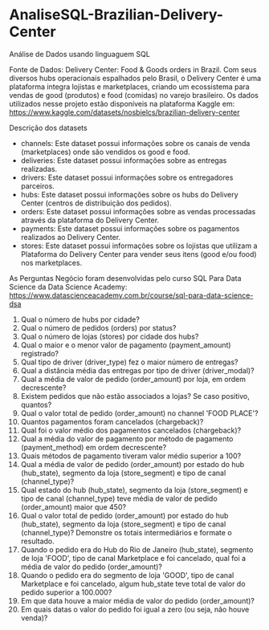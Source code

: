 # AnaliseSQL-Brazilian-Delivery-Center
 
Análise de Dados usando linguaguem SQL

Fonte de Dados: Delivery Center: Food & Goods orders in Brazil. 
Com seus diversos hubs operacionais espalhados pelo Brasil, o Delivery Center é uma plataforma integra lojistas e marketplaces, criando um ecossistema para vendas de good (produtos) e food (comidas) no varejo brasileiro.
Os dados utilizados nesse projeto estão disponíveis na plataforma Kaggle em: https://www.kaggle.com/datasets/nosbielcs/brazilian-delivery-center 

Descrição dos datasets
- channels: Este dataset possui informações sobre os canais de venda (marketplaces) onde são vendidos os good e food.
- deliveries: Este dataset possui informações sobre as entregas realizadas.
- drivers: Este dataset possui informações sobre os entregadores parceiros. 
- hubs: Este dataset possui informações sobre os hubs do Delivery Center (centros de distribuição dos pedidos).
- orders: Este dataset possui informações sobre as vendas processadas através da plataforma do Delivery Center.
- payments: Este dataset possui informações sobre os pagamentos realizados ao Delivery Center.
- stores: Este dataset possui informações sobre os lojistas que utilizam a Plataforma do Delivery Center para vender seus itens (good e/ou food) nos marketplaces.

As Perguntas Negócio foram desenvolvidas pelo curso SQL Para Data Science da Data Science Academy: https://www.datascienceacademy.com.br/course/sql-para-data-science-dsa
1. Qual o número de hubs por cidade?
2. Qual o número de pedidos (orders) por status?
3. Qual o número de lojas (stores) por cidade dos hubs?
4. Qual o maior e o menor valor de pagamento (payment_amount) registrado?
5. Qual tipo de driver (driver_type) fez o maior número de entregas?
6. Qual a distância média das entregas por tipo de driver (driver_modal)?
7. Qual a média de valor de pedido (order_amount) por loja, em ordem decrescente?
8. Existem pedidos que não estão associados a lojas? Se caso positivo, quantos?
9. Qual o valor total de pedido (order_amount) no channel 'FOOD PLACE'?
10. Quantos pagamentos foram cancelados (chargeback)?
11. Qual foi o valor médio dos pagamentos cancelados (chargeback)?
12. Qual a média do valor de pagamento por método de pagamento (payment_method) em ordem decrescente?
13. Quais métodos de pagamento tiveram valor médio superior a 100?
14. Qual a média de valor de pedido (order_amount) por estado do hub (hub_state), segmento da loja (store_segment) e tipo de canal (channel_type)?
15. Qual estado do hub (hub_state), segmento da loja (store_segment) e tipo de canal (channel_type) teve média de valor de pedido (order_amount) maior que 450?
16. Qual o valor total de pedido (order_amount) por estado do hub (hub_state), segmento da loja (store_segment) e tipo de canal (channel_type)? Demonstre os totais intermediários e formate o resultado.
17. Quando o pedido era do Hub do Rio de Janeiro (hub_state), segmento de loja 'FOOD', tipo de canal Marketplace e foi cancelado, qual foi a média de valor do pedido (order_amount)?
18. Quando o pedido era do segmento de loja 'GOOD', tipo de canal Marketplace e foi cancelado, algum hub_state teve total de valor do pedido superior a 100.000?
19. Em que data houve a maior média de valor do pedido (order_amount)?
20. Em quais datas o valor do pedido foi igual a zero (ou seja, não houve venda)? 

